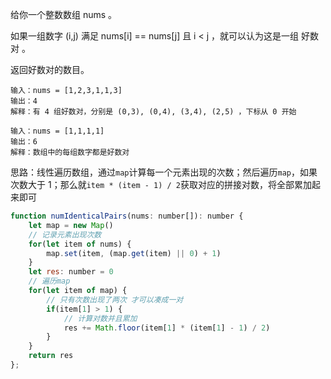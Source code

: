 给你一个整数数组 nums 。

如果一组数字 (i,j) 满足 nums[i] == nums[j] 且 i < j ，就可以认为这是一组 好数对 。

返回好数对的数目。

```
输入：nums = [1,2,3,1,1,3]
输出：4
解释：有 4 组好数对，分别是 (0,3), (0,4), (3,4), (2,5) ，下标从 0 开始

输入：nums = [1,1,1,1]
输出：6
解释：数组中的每组数字都是好数对
```

思路：线性遍历数组，通过`map`计算每一个元素出现的次数；然后遍历`map`，如果次数大于 1；那么就`item * (item - 1) / 2`获取对应的拼接对数，将全部累加起来即可

```js
function numIdenticalPairs(nums: number[]): number {
    let map = new Map()
    // 记录元素出现次数
    for(let item of nums) {
        map.set(item, (map.get(item) || 0) + 1)
    }
    let res: number = 0
    // 遍历map
    for(let item of map) {
        // 只有次数出现了两次 才可以凑成一对
        if(item[1] > 1) {
            // 计算对数并且累加
            res += Math.floor(item[1] * (item[1] - 1) / 2)
        }
    }
    return res
};
```



